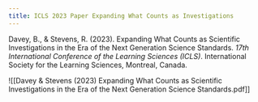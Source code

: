 ```yaml
---
title: ICLS 2023 Paper Expanding What Counts as Investigations
---
```


Davey, B., & Stevens, R. (2023). Expanding What Counts as Scientific Investigations in the Era of the Next Generation Science Standards. _17th International Conference of the Learning Sciences (ICLS)_. International Society for the Learning Sciences, Montreal, Canada.


![[Davey & Stevens (2023) Expanding What Counts as Scientific Investigations in the Era of the Next Generation Science Standards.pdf]]